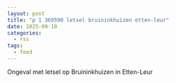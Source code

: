 ```yaml
---
layout: post
title: "p 1 369590 letsel bruininkhuizen etten-leur"
date: 2025-09-10
categories: 
  - rss
tags: 
  - feed
---
```


Ongeval met letsel op Bruininkhuizen in Etten-Leur
